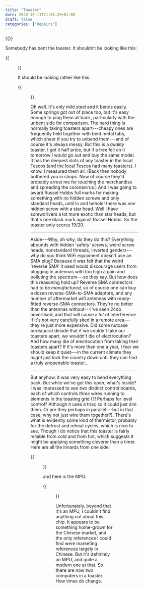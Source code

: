 ```yaml
---
title: "Toaster"
date: 2020-10-11T21:01:29+01:00
draft: false
categories: ["Repairs"]
---
```

{{<load-photoswipe>}}

Somebody has bent the toaster.  It shouldn’t be looking like this:

{{<figure src="/img/toaster/bent1.jpg">}}

It should be looking rather like this:

{{<figure src="/img/toaster/unbent.jpg">}}

Oh well.  It's only mild steel and it bends easily.  Some springs got
out of place too, but it's easy enough to ping them all back,
particularly with the unbent side for comparison.  The hard thing is
normally taking toasters apart---cheapy ones are frequently  held
together with bent metal tabs, which sheer if you try to unbend
them---and of course it's always messy.  But this is a _quality_
toaster.  I got it half price, but if a tree fell on it tomorrow I
would go out and buy the same model.  It has the deepest slots of any
toaster in the local Tescos (and the local Tescos had many
toasters).  I know.  I measured them all.  (Back then nobody bothered
you in shops.  Now of course they'd probably arrest me for touching
the merchandise and spreading the coronavirus.)  And I was going to
award Russel Hobbs full marks for making something with no hidden
screws and only standard heads, until lo and behold! there was _one_
hidden screw with a star head.  Well I have screwdrivers a lot more
exotic than star heads, but that's one black mark against Russel
Hobbs.  So the toaster only scores 19/20.

- - -
Aside---Why, oh why, do they do this?  Everything abounds with hidden 'safety'
screws, weird screw heads, nonstandard threads, inverted genders---why
do you think WiFi equipment doesn't use an SMA plug?  Because it was
felt that the weird 'reverse SMA' it used would discourage users from
plugging in antennas with too high a gain and polluting the
spectrum---so they say. But how does this reasoning hold up?  Reverse
SMA connectors had to be _manufactured_, so of course one can buy a
dozen reverse-SMA-to-SMA adaptors, and any number of aftermarket wifi
antennas with ready-fitted reverse-SMA connectors.  They're no better
than the antennas without---I've seen 24db advertised, and that will
cause a _lot_ of interference if it's not very carefully sited in a
remote area---they're just more expensive.  Did some nutcase
bureaucrat decide that if we couldn't take our toasters apart, we
wouldn't die of electrocution?  And how many die of electrocution from
taking their toasters apart?  If it's more than one a year, I fear we
should keep it quiet---in the current climate they _might_ just lock
the country down until they can find a truly unopenable toaster...
- - -

But anyhow, it was very easy to bend everything back.  But while we've
got this open, what's inside?  I was impressed to see _two_ distinct
control boards, each of which controls _three_ wires running to
elements in the toasting grid (?! Perhaps for level control?  Although
it uses a triac so it could just dim them.  Or are they perhaps in
parallel---but in that case, why not just wire them together?).
There's what is evidently some kind of thermistor, probably for the
defrost and reheat cycles, which is nice to see.  Though I do notice
that this toaster is fairly reliable from cold and from hot, which
suggests it might be applying something cleverer than a timer.  Here
are all the innards from one side:

{{<figure src="/img/toaster/innards.jpg">}}

and here is the MPU:

{{<figure src="/img/toaster/mpu.jpg">}}

Unfortunately, beyond that it's an MPU, I couldn't find anything out
about this chip.  It appears to be something home-grown for the
Chinese market, and the only references I could find were marketing
references largely in Chinese.  But it's definitely an MPU, and quite
a modern one at that.  So there are now two computers in a toaster.
How times do change.
